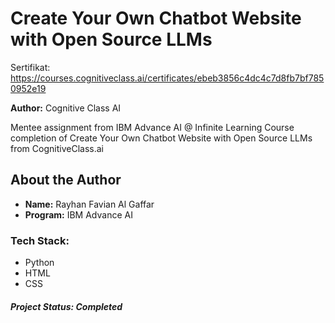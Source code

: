 # Create Your Own Chatbot Website with Open Source LLMs

Sertifikat: https://courses.cognitiveclass.ai/certificates/ebeb3856c4dc4c7d8fb7bf7850952e19

**Author:** Cognitive Class AI

Mentee assignment from IBM Advance AI @ Infinite Learning Course completion of Create Your Own Chatbot Website with Open Source LLMs from CognitiveClass.ai

## About the Author
- **Name:** Rayhan Favian Al Gaffar
- **Program:** IBM Advance AI

### Tech Stack:
- Python
- HTML
- CSS

##### Project Status: Completed
